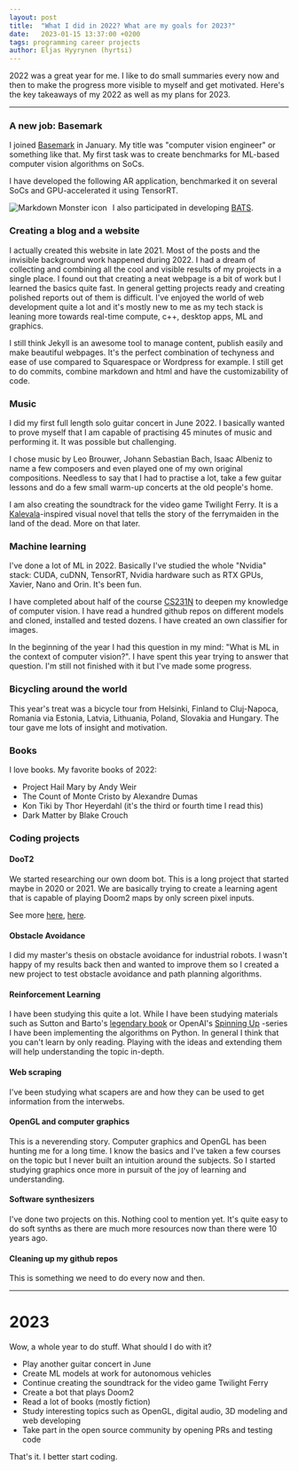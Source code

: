 ```yaml
---
layout: post
title:  "What I did in 2022? What are my goals for 2023?"
date:   2023-01-15 13:37:00 +0200
tags: programming career projects
author: Eljas Hyyrynen (hyrtsi)
---
```


2022 was a great year for me.
I like to do small summaries every now and then to make the progress more visible to myself and get motivated.
Here's the key takeaways of my 2022 as well as my plans for 2023.

---

### A new job: Basemark

I joined [Basemark](https://www.basemark.com/) in January.
My title was "computer vision engineer" or something like that.
My first task was to create benchmarks for ML-based computer vision algorithms on SoCs.

I have developed the following AR application, benchmarked it on several SoCs and GPU-accelerated it using TensorRT.

<img src="https://www.basemark.com/wp-content/uploads/2022/10/AR_Video_Lane_Vehicle_Detection_02_800x300.png"
     alt="Markdown Monster icon"
     style="float: left; margin-right: 10px;" />

I also participated in developing [BATS](https://www.basemark.com/bats/).

### Creating a blog and a website

I actually created this website in late 2021.
Most of the posts and the invisible background work happened during 2022.
I had a dream of collecting and combining all the cool and visible results of my projects in a single place.
I found out that creating a neat webpage is a bit of work but I learned the basics quite fast.
In general getting projects ready and creating polished reports out of them is difficult.
I've enjoyed the world of web development quite a lot and it's mostly new to me as my tech stack is leaning more towards real-time compute, c++, desktop apps, ML and graphics.

I still think Jekyll is an awesome tool to manage content, publish easily and make beautiful webpages.
It's the perfect combination of techyness and ease of use compared to Squarespace or Wordpress for example.
I still get to do commits, combine markdown and html and have the customizability of code.

### Music

I did my first full length solo guitar concert in June 2022.
I basically wanted to prove myself that I am capable of practising 45 minutes of music and performing it.
It was possible but challenging.

I chose music by Leo Brouwer, Johann Sebastian Bach, Isaac Albeniz to name a few composers and even played one of my own original compositions.
Needless to say that I had to practise a lot, take a few guitar lessons and do a few small warm-up concerts at the old people's home.

I am also creating the soundtrack for the video game Twilight Ferry.
It is a [Kalevala](https://en.wikipedia.org/wiki/Kalevala)-inspired visual novel that tells the story of the ferrymaiden in the land of the dead. 
More on that later.

### Machine learning

I've done a lot of ML in 2022.
Basically I've studied the whole "Nvidia" stack: CUDA, cuDNN, TensorRT, Nvidia hardware such as RTX GPUs, Xavier, Nano and Orin.
It's been fun.

I have completed about half of the course [CS231N](http://cs231n.stanford.edu/) to deepen my knowledge of computer vision. I have read a hundred github repos on different models and cloned, installed and tested dozens. I have created an own classifier for images.

In the beginning of the year I had this question in my mind: "What is ML in the context of computer vision?".
I have spent this year trying to answer that question.
I'm still not finished with it but I've made some progress.

### Bicycling around the world

This year's treat was a bicycle tour from Helsinki, Finland to Cluj-Napoca, Romania via Estonia, Latvia, Lithuania, Poland, Slovakia and Hungary.
The tour gave me lots of insight and motivation.

### Books

I love books.
My favorite books of 2022:
- Project Hail Mary by Andy Weir
- The Count of Monte Cristo by Alexandre Dumas
- Kon Tiki by Thor Heyerdahl (it's the third or fourth time I read this)
- Dark Matter by Blake Crouch


### Coding projects

#### DooT2

We started researching our own doom bot.
This is a long project that started maybe in 2020 or 2021.
We are basically trying to create a learning agent that is capable of playing Doom2 maps by only screen pixel inputs.

See more [here](https://github.com/Lehdari/DooT2), [here](https://github.com/Lehdari/GViZDoom).

#### Obstacle Avoidance

I did my master's thesis on obstacle avoidance for industrial robots.
I wasn't happy of my results back then and wanted to improve them so I created a new project to test obstacle avoidance and path planning algorithms.

#### Reinforcement Learning

I have been studying this quite a lot.
While I have been studying materials such as Sutton and Barto's [legendary book](http://www.incompleteideas.net/book/the-book-2nd.html) or OpenAI's [Spinning Up](https://spinningup.openai.com/en/latest/) -series I have been implementing the algorithms on Python.
In general I think that you can't learn by only reading.
Playing with the ideas and extending them will help understanding the topic in-depth.

#### Web scraping

I've been studying what scapers are and how they can be used to get information from the interwebs.

#### OpenGL and computer graphics

This is a neverending story.
Computer graphics and OpenGL has been hunting me for a long time.
I know the basics and I've taken a few courses on the topic but I never built an intuition around the subjects.
So I started studying graphics once more in pursuit of the joy of learning and understanding.

#### Software synthesizers

I've done two projects on this.
Nothing cool to mention yet.
It's quite easy to do soft synths as there are much more resources now than there were 10 years ago.

#### Cleaning up my github repos

This is something we need to do every now and then.

---

# 2023

Wow, a whole year to do stuff.
What should I do with it?

- Play another guitar concert in June
- Create ML models at work for autonomous vehicles
- Continue creating the soundtrack for the video game Twilight Ferry
- Create a bot that plays Doom2
- Read a lot of books (mostly fiction)
- Study interesting topics such as OpenGL, digital audio, 3D modeling and web developing
- Take part in the open source community by opening PRs and testing code

That's it. I better start coding.